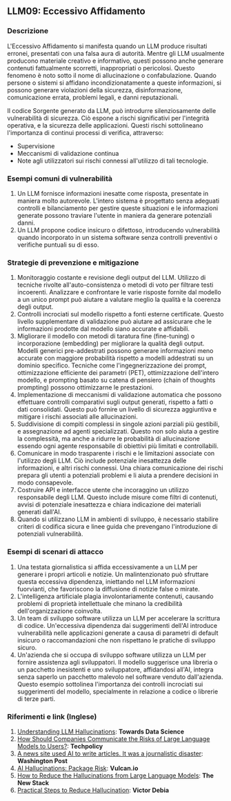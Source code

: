 ## LLM09: Eccessivo Affidamento

### Descrizione

L'Eccessivo Affidamento si manifesta quando un LLM produce risultati erronei, presentati con una falsa aura di autorità.
Mentre gli LLM usualmente producono materiale creativo e informativo, questi possono anche generare contenuti fattualmente scorretti, inappropriati o pericolosi. Questo fenomeno è noto sotto il nome di allucinazione o confabulazione. Quando persone o sistemi si affidano incondizionatamente a queste informazioni, si possono generare violazioni della sicurezza, disinformazione, comunicazione errata, problemi legali, e danni reputazionali.

Il codice Sorgente generato da LLM, può introdurre silenziosamente delle vulnerabilità di sicurezza. Ciò espone a rischi significativi per l'integrità operativa, e la sicurezza delle applicazioni. Questi rischi sottolineano l'importanza di continui processi di verifica, attraverso:
* Supervisione
* Meccanismi di validazione continua
* Note agli utilizzatori sui rischi connessi all'utilizzo di tali tecnologie.

### Esempi comuni di vulnerabilità

1. Un LLM fornisce informazioni inesatte come risposta, presentate in maniera molto autorevole. L'intero sistema è progettato senza adeguati controlli e bilanciamento per gestire queste situazioni e le informazioni generate possono traviare l'utente in maniera da generare potenziali danni.
2. Un LLM propone codice insicuro o difettoso, introducendo vulnerabilità quando incorporato in un sistema software senza controlli preventivi o verifiche puntuali su di esso.

### Strategie di prevenzione e mitigazione

1. Monitoraggio costante e revisione degli output del LLM. Utilizzo di tecniche rivolte all'auto-consistenza o metodi di voto per filtrare testi incoerenti. Analizzare e confrontare le varie risposte fornite dal modello a un unico prompt può aiutare a valutare meglio la qualità e la coerenza degli output.
2. Controlli incrociati sul modello rispetto a fonti esterne certificate. Questo livello supplementare di validazione può aiutare ad assicurare che le informazioni prodotte dal modello siano accurate e affidabili.
3. Migliorare il modello con metodi di taratura fine (fine-tuning) o incorporazione (embedding) per migliorare la qualità degli output. Modelli generici pre-addestrati possono generare informazioni meno accurate con maggiore probabilità rispetto a modelli addestrati su un dominio specifico. Tecniche come l'ingegnerizzazione dei prompt, ottimizzazione efficiente dei parametri (PET), ottimizzazione dell'intero modello, e prompting basato su catena di pensiero (chain of thoughts prompting) possono ottimizzarne le prestazioni.
4. Implementazione di meccanismi di validazione automatica che possono effettuare controlli comparativi sugli output generati, rispetto a fatti o dati consolidati. Questo può fornire un livello di sicurezza aggiuntiva e mitigare i rischi associati alle allucinazioni.
5. Suddivisione di compiti complessi in singole azioni parziali più gestibili, e assegnazione ad agenti specializzati. Questo non solo aiuta a gestire la complessità, ma anche a ridurre le probabilità di allucinazione essendo ogni agente responsabile di obiettivi più limitati e controllabili.
6. Comunicare in modo trasparente i rischi e le limitazioni associate con l'utilizzo degli LLM. Ciò include potenziale inesattezza delle informazioni, e altri rischi connessi. Una chiara comunicazione dei rischi prepara gli utenti a potenziali problemi e li aiuta a prendere decisioni in modo consapevole.
7. Costruire API e interfacce utente che incoraggino un utilizzo responsabile degli LLM. Questo include misure come filtri di contenuti, avvisi di potenziale inesattezza e chiara indicazione dei materiali generati dall'AI.
8. Quando si utilizzano LLM in ambienti di sviluppo, è necessario stabilire criteri di codifica sicura e linee guida che prevengano l'introduzione di potenziali vulnerabilità. 

### Esempi di scenari di attacco

1. Una testata giornalistica si affida eccessivamente a un LLM per generare i propri articoli e notizie. Un malintenzionato può sfruttare questa eccessiva dipendenza, iniettando nel LLM informazioni fuorvianti, che favoriscono la diffusione di notizie false o mirate.
2. L'intelligenza artificiale plagia involontariamente contenuti, causando problemi di proprietà intellettuale che minano la credibilità dell'organizzazione coinvolta.
3. Un team di sviluppo software utilizza un LLM per accelerare la scrittura di codice. Un'eccessiva dipendenza dai suggerimenti dell'AI introduce vulnerabilità nelle applicazioni generate a causa di parametri di default insicuro o raccomandazioni che non rispettano le pratiche di sviluppo sicuro.
4. Un'azienda che si occupa di sviluppo software utilizza un LLM per fornire assistenza agli sviluppatori. Il modello suggerisce una libreria o un pacchetto inesistenti e uno sviluppatore, affidandosi all'AI, integra senza saperlo un pacchetto malevolo nel software venduto dall'azienda. Questo esempio sottolinea l'importanza dei controlli incrociati sui suggerimenti del modello, specialmente in relazione a codice o librerie di terze parti.

### Riferimenti e link (Inglese)

1. [Understanding LLM Hallucinations](https://towardsdatascience.com/llm-hallucinations-ec831dcd7786): **Towards Data Science**
2. [How Should Companies Communicate the Risks of Large Language Models to Users?](https://techpolicy.press/how-should-companies-communicate-the-risks-of-large-language-models-to-users/): **Techpolicy**
3. [A news site used AI to write articles. It was a journalistic disaster](https://www.washingtonpost.com/media/2023/01/17/cnet-ai-articles-journalism-corrections/): **Washington Post**
4. [AI Hallucinations: Package Risk](https://vulcan.io/blog/ai-hallucinations-package-risk): **Vulcan.io**
5. [How to Reduce the Hallucinations from Large Language Models](https://thenewstack.io/how-to-reduce-the-hallucinations-from-large-language-models/): **The New Stack**
6. [Practical Steps to Reduce Hallucination](https://newsletter.victordibia.com/p/practical-steps-to-reduce-hallucination): **Victor Debia**
